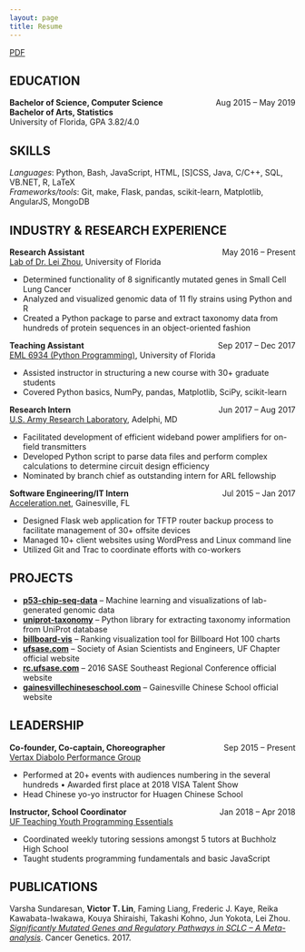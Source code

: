 ```yaml
---
layout: page
title: Resume
---
```


[<i class="fa fa-file-alt" aria-hidden="true"></i> PDF](/victorlin-resume.pdf)

## EDUCATION

**Bachelor of Science, Computer Science**<span style="float:right;">Aug 2015 – May 2019</span><br>
**Bachelor of Arts, Statistics**<br>
University of Florida, GPA 3.82/4.0

## SKILLS

*Languages*: Python, Bash, JavaScript, HTML, [S]CSS, Java, C/C++, SQL, VB.NET, R, LaTeX<br>
*Frameworks/tools*: Git, make, Flask, pandas, scikit-learn, Matplotlib, AngularJS, MongoDB

## INDUSTRY & RESEARCH EXPERIENCE

**Research Assistant**<span style="float:right;">May 2016 – Present</span><br>
[Lab of Dr. Lei Zhou](http://mgm.ufl.edu/faculty/faculty-home-pages/zhou-lei/), University of Florida

- Determined functionality of 8 significantly mutated genes in Small Cell Lung Cancer
- Analyzed and visualized genomic data of 11 fly strains using Python and R
- Created a Python package to parse and extract taxonomy data from hundreds of protein sequences in an object-oriented fashion

**Teaching Assistant**<span style="float:right;">Sep 2017 – Dec 2017</span><br>
[EML 6934 (Python Programming)](https://github.com/cjekel/Introduction-to-Python-Numerical-Analysis-for-Engineers-and-Scientist), University of Florida

- Assisted instructor in structuring a new course with 30+ graduate students
- Covered Python basics, NumPy, pandas, Matplotlib, SciPy, scikit-learn

**Research Intern**<span style="float:right;">Jun 2017 – Aug 2017</span><br>
[U.S. Army Research Laboratory](http://www.arl.army.mil), Adelphi, MD

- Facilitated development of efficient wideband power amplifiers for on-field transmitters
- Developed Python script to parse data files and perform complex calculations to determine circuit design efficiency
- Nominated by branch chief as outstanding intern for ARL fellowship

**Software Engineering/IT Intern**<span style="float:right;">Jul 2015 – Jan 2017</span><br>
[Acceleration.net](https://www.acceleration.net), Gainesville, FL

- Designed Flask web application for TFTP router backup process to facilitate management of 30+ offsite devices
- Managed 10+ client websites using WordPress and Linux command line
- Utilized Git and Trac to coordinate efforts with co-workers

## PROJECTS

- [**p53-chip-seq-data**](https://github.com/zhoulab/p53-chip-seq-data) – Machine learning and visualizations of lab-generated genomic data<br>
- [**uniprot-taxonomy**](https://github.com/zhoulab/uniprot-taxonomy) – Python library for extracting taxonomy information from UniProt database<br>
- [**billboard-vis**](/billboard-vis) – Ranking visualization tool for Billboard Hot 100 charts<br>
- [**ufsase.com**](http://ufsase.com) – Society of Asian Scientists and Engineers, UF Chapter official website<br>
- [**rc.ufsase.com**](http://rc.ufsase.com) – 2016 SASE Southeast Regional Conference official website<br>
- [**gainesvillechineseschool.com**](https://gainesvillechineseschool.com) – Gainesville Chinese School official website

## LEADERSHIP

**Co-founder, Co-captain, Choreographer**<span style="float:right;">Sep 2015 – Present</span><br>
[Vertax Diabolo Performance Group](https://facebook.com/VertaxDiabolo)

- Performed at 20+ events with audiences numbering in the several hundreds • Awarded first place at 2018 VISA Talent Show
- Head Chinese yo-yo instructor for Huagen Chinese School

**Instructor, School Coordinator**<span style="float:right;">Jan 2018 – Apr 2018</span><br>
[UF Teaching Youth Programming Essentials](https://cise.ufl.edu/dept/type/)

- Coordinated weekly tutoring sessions amongst 5 tutors at Buchholz High School
- Taught students programming fundamentals and basic JavaScript

## PUBLICATIONS

Varsha Sundaresan, **Victor T. Lin**, Faming Liang, Frederic J. Kaye, Reika Kawabata-Iwakawa, Kouya Shiraishi, Takashi Kohno, Jun Yokota, Lei Zhou.<br>
*[Significantly Mutated Genes and Regulatory Pathways in SCLC – A Meta-analysis](https://www.sciencedirect.com/science/article/pii/S2210776217302247)*. Cancer Genetics. 2017.